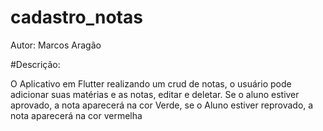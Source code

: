 # cadastro_notas

Autor: Marcos Aragão

#Descrição:

O Aplicativo em Flutter realizando um crud de notas, o usuário pode adicionar suas matérias e as notas, editar e deletar. Se o aluno estiver aprovado, a nota aparecerá na cor Verde, se o Aluno estiver reprovado, a nota aparecerá na cor vermelha
